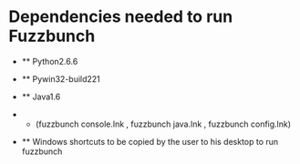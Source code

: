 # Dependencies needed to run Fuzzbunch
- ** Python2.6.6
- ** Pywin32-build221
- ** Java1.6

- * (fuzzbunch console.lnk , fuzzbunch java.lnk , fuzzbunch config.lnk)
- ** Windows shortcuts to be copied by the user to his desktop to run fuzzbunch
